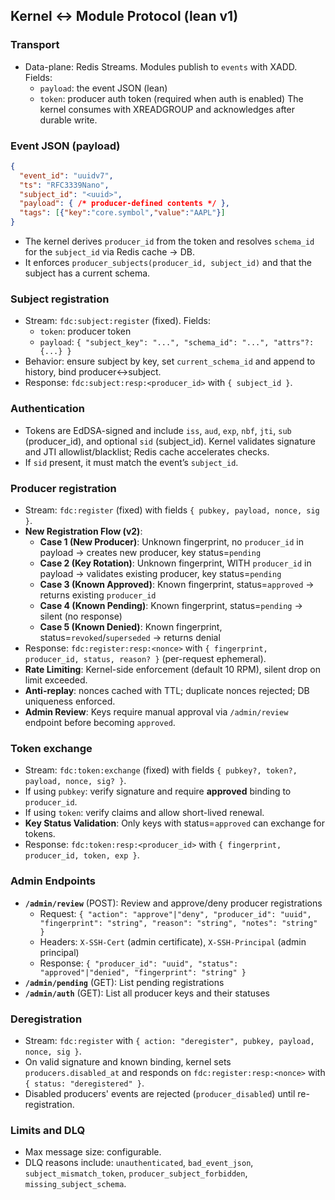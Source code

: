 ## Kernel ↔ Module Protocol (lean v1)

### Transport
- Data-plane: Redis Streams. Modules publish to `events` with XADD. Fields:
  - `payload`: the event JSON (lean)
  - `token`: producer auth token (required when auth is enabled)
  The kernel consumes with XREADGROUP and acknowledges after durable write.

### Event JSON (payload)
```json
{
  "event_id": "uuidv7",
  "ts": "RFC3339Nano",
  "subject_id": "<uuid>",
  "payload": { /* producer-defined contents */ },
  "tags": [{"key":"core.symbol","value":"AAPL"}]
}
```
- The kernel derives `producer_id` from the token and resolves `schema_id` for the `subject_id` via Redis cache → DB.
- It enforces `producer_subjects(producer_id, subject_id)` and that the subject has a current schema.

### Subject registration
- Stream: `fdc:subject:register` (fixed). Fields:
  - `token`: producer token
  - `payload`: `{ "subject_key": "...", "schema_id": "...", "attrs"?: {...} }`
- Behavior: ensure subject by key, set `current_schema_id` and append to history, bind producer↔subject.
- Response: `fdc:subject:resp:<producer_id>` with `{ subject_id }`.

### Authentication
- Tokens are EdDSA-signed and include `iss`, `aud`, `exp`, `nbf`, `jti`, `sub` (producer_id), and optional `sid` (subject_id). Kernel validates signature and JTI allowlist/blacklist; Redis cache accelerates checks.
- If `sid` present, it must match the event’s `subject_id`.

### Producer registration
- Stream: `fdc:register` (fixed) with fields `{ pubkey, payload, nonce, sig }`.
- **New Registration Flow (v2)**:
  - **Case 1 (New Producer)**: Unknown fingerprint, no `producer_id` in payload → creates new producer, key status=`pending`
  - **Case 2 (Key Rotation)**: Unknown fingerprint, WITH `producer_id` in payload → validates existing producer, key status=`pending`
  - **Case 3 (Known Approved)**: Known fingerprint, status=`approved` → returns existing `producer_id`
  - **Case 4 (Known Pending)**: Known fingerprint, status=`pending` → silent (no response)
  - **Case 5 (Known Denied)**: Known fingerprint, status=`revoked`/`superseded` → returns denial
- Response: `fdc:register:resp:<nonce>` with `{ fingerprint, producer_id, status, reason? }` (per-request ephemeral).
- **Rate Limiting**: Kernel-side enforcement (default 10 RPM), silent drop on limit exceeded.
- **Anti-replay**: nonces cached with TTL; duplicate nonces rejected; DB uniqueness enforced.
- **Admin Review**: Keys require manual approval via `/admin/review` endpoint before becoming `approved`.

### Token exchange
- Stream: `fdc:token:exchange` (fixed) with fields `{ pubkey?, token?, payload, nonce, sig? }`.
- If using `pubkey`: verify signature and require **approved** binding to `producer_id`.
- If using `token`: verify claims and allow short-lived renewal.
- **Key Status Validation**: Only keys with status=`approved` can exchange for tokens.
- Response: `fdc:token:resp:<producer_id>` with `{ fingerprint, producer_id, token, exp }`.

### Admin Endpoints
- **`/admin/review`** (POST): Review and approve/deny producer registrations
  - Request: `{ "action": "approve"|"deny", "producer_id": "uuid", "fingerprint": "string", "reason": "string", "notes": "string" }`
  - Headers: `X-SSH-Cert` (admin certificate), `X-SSH-Principal` (admin principal)
  - Response: `{ "producer_id": "uuid", "status": "approved"|"denied", "fingerprint": "string" }`
- **`/admin/pending`** (GET): List pending registrations
- **`/admin/auth`** (GET): List all producer keys and their statuses

### Deregistration
- Stream: `fdc:register` with `{ action: "deregister", pubkey, payload, nonce, sig }`.
- On valid signature and known binding, kernel sets `producers.disabled_at` and responds on `fdc:register:resp:<nonce>` with `{ status: "deregistered" }`.
- Disabled producers' events are rejected (`producer_disabled`) until re-registration.

### Limits and DLQ
- Max message size: configurable.
- DLQ reasons include: `unauthenticated`, `bad_event_json`, `subject_mismatch_token`, `producer_subject_forbidden`, `missing_subject_schema`.

